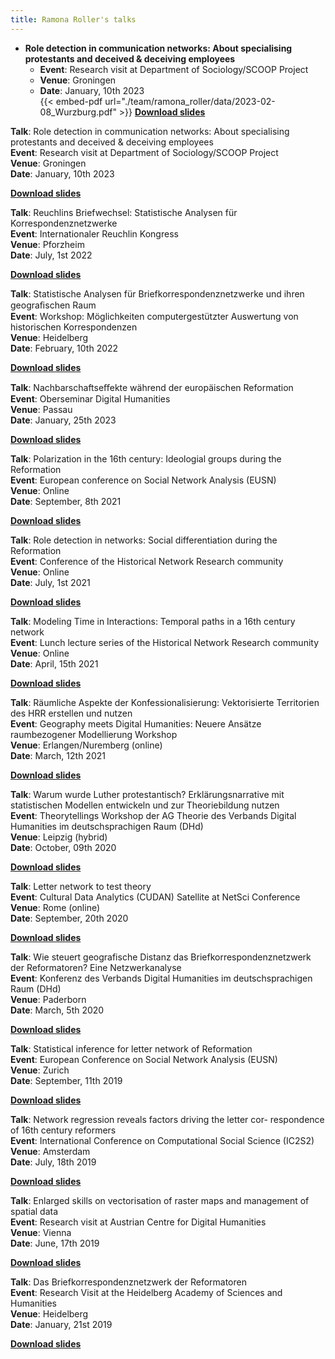 ```yaml
---
title: Ramona Roller's talks
---
```


- **Role detection in communication networks: About specialising protestants and deceived & deceiving employees**
    - **Event**: Research visit at Department of Sociology/SCOOP Project<br>
    - **Venue**: Groningen<br>
    - **Date**: January, 10th 2023<br>
{{< embed-pdf url="./team/ramona_roller/data/2023-02-08_Wurzburg.pdf" >}}
<a href="/content/team/Ramona_Roller/data/2023-02-08_Wurzburg.pdf">**Download slides**</a>

**Talk**: Role detection in communication networks: About specialising protestants and deceived & deceiving employees<br>
**Event**: Research visit at Department of Sociology/SCOOP Project<br>
**Venue**: Groningen<br>
**Date**: January, 10th 2023<br>
<!---{{< embed-pdf url="./team/ramona_roller/data/2023-10-01_scoop.pdf" >}}--->
<a href="/content/team/Ramona_Roller/data/2023-10-01_scoop.pdf">**Download slides**</a>

**Talk**: Reuchlins Briefwechsel: Statistische Analysen für Korrespondenznetzwerke<br>
**Event**: Internationaler Reuchlin Kongress<br>
**Venue**: Pforzheim<br>
**Date**: July, 1st 2022<br>
<!---{{< embed-pdf url="./team/ramona_roller/data/2022-07-01_reuchlin.pdf" >}}--->
<a href="/content/team/Ramona_Roller/data/2022-07-01_reuchlin.pdf">**Download slides**</a>

**Talk**: Statistische Analysen für Briefkorrespondenznetzwerke und ihren geograﬁschen Raum<br>
**Event**: Workshop: Möglichkeiten computergestützter Auswertung von historischen Korrespondenzen<br>
**Venue**: Heidelberg<br>
**Date**: February, 10th 2022<br>
<!---{{< embed-pdf url="./team/ramona_roller/data/2022-02-10_correspondences.pdf" >}}--->
<a href="/content/team/Ramona_Roller/data/2022-02-10_correspondences.pdf">**Download slides**</a>

**Talk**: Nachbarschaftseﬀekte während der europäischen Reformation<br>
**Event**: Oberseminar Digital Humanities<br>
**Venue**: Passau<br>
**Date**: January, 25th 2023<br>
<!---{{< embed-pdf url="./team/ramona_roller/data/2022-01-25_neighbours.pdf" >}}--->
<a href="/content/team/Ramona_Roller/data/2022-01-25_neighbours.pdf">**Download slides**</a>

**Talk**: Polarization in the 16th century: Ideologial groups during the Reformation<br>
**Event**: European conference on Social Network Analysis (EUSN)<br>
**Venue**: Online<br>
**Date**: September, 8th 2021<br>
<!---{{< embed-pdf url="./team/ramona_roller/data/2021-09-08_EUSN.pdf" >}}--->
<a href="/content/team/Ramona_Roller/data/2021-09-08_EUSN.pdf">**Download slides**</a>


**Talk**: Role detection in networks: Social differentiation during the Reformation<br>
**Event**: Conference of the Historical Network Research community<br>
**Venue**: Online<br>
**Date**: July, 1st 2021<br>
<!---{{< embed-pdf url="./team/ramona_roller/data/2021-07-01_HNR.pdf" >}}--->
<a href="/content/team/Ramona_Roller/data/2021-07-01_HNR.pdf">**Download slides**</a>


**Talk**: Modeling Time in Interactions: Temporal paths in a 16th century network<br>
**Event**: Lunch lecture series of the Historical Network Research community<br>
**Venue**: Online<br>
**Date**: April, 15th 2021<br>
<!---{{< embed-pdf url="./team/ramona_roller/data/2021-04-15_HNR.pdf" >}}--->
<a href="/data/2021-04-15_HNR.pdf">**Download slides**</a>

**Talk**: Räumliche Aspekte der Konfessionalisierung: Vektorisierte Territorien des HRR erstellen und nutzen<br>
**Event**: Geography meets Digital Humanities: Neuere Ansätze raumbezogener Modellierung Workshop<br>
**Venue**: Erlangen/Nuremberg (online)<br>
**Date**: March, 12th 2021<br>
<!---{{< embed-pdf url="./team/ramona_roller/data/2021-03-12_Erlangen.pdf" >}}--->
<a href="/data/2021-03-12_Erlangen.pdf">**Download slides**</a>

**Talk**: Warum wurde Luther protestantisch? Erklärungsnarrative mit statistischen Modellen entwickeln und zur Theoriebildung
nutzen<br>
**Event**: Theorytellings Workshop der AG Theorie des Verbands Digital Humanities im deutschsprachigen Raum (DHd)<br>
**Venue**: Leipzig (hybrid)<br>
**Date**: October, 09th 2020<br>
<!---{{< embed-pdf url="./team/ramona_roller/data/2020-10-09_Leipzig.pdf" >}}--->
<a href="/data/2020-10-09_Leipzig.pdf">**Download slides**</a>

**Talk**: Letter network to test theory<br>
**Event**: Cultural Data Analytics (CUDAN) Satellite at NetSci Conference<br>
**Venue**: Rome (online)<br>
**Date**: September, 20th 2020<br>
<!---{{< embed-pdf url="./team/ramona_roller/data/2020-09-11_Rome.pdf" >}}--->
<a href="/data/2020-09-11_Rome.pdf">**Download slides**</a>


**Talk**: Wie steuert geografische Distanz das Briefkorrespondenznetzwerk der Reformatoren? Eine Netzwerkanalyse<br>
**Event**: Konferenz des Verbands Digital Humanities im deutschsprachigen Raum (DHd)<br>
**Venue**: Paderborn<br>
**Date**: March, 5th 2020<br>
<!---{{< embed-pdf url="./team/ramona_roller/data/2020-03-05_Paderborn.pdf" >}}--->
<a href="/data/2020-03-05_Paderborn.pdf">**Download slides**</a>


**Talk**: Statistical inference for letter network of Reformation<br>
**Event**: European Conference on Social Network Analysis (EUSN)<br>
**Venue**: Zurich<br>
**Date**: September, 11th 2019<br>
<!---{{< embed-pdf url="./team/ramona_roller/data/2019-09-11_Zurich.pdf" >}}--->
<a href="/data/2019-09-11_Zurich.pdf">**Download slides**</a>


**Talk**: Network regression reveals factors driving the letter cor-
respondence of 16th century reformers<br>
**Event**: International Conference on Computational Social Science (IC2S2)<br>
**Venue**: Amsterdam<br>
**Date**: July, 18th 2019<br>
<!---{{< embed-pdf url="./team/ramona_roller/data/2019-07-18_Amsterdam.pdf" >}}--->
<a href="/data/2019-07-18_Amsterdam.pdf">**Download slides**</a>


**Talk**: Enlarged skills on vectorisation of raster maps and management of spatial data<br>
**Event**: Research visit at Austrian Centre for Digital Humanities<br>
**Venue**: Vienna<br>
**Date**: June, 17th 2019<br>
<!---{{< embed-pdf url="./team/ramona_roller/data/2019-06-17_Vienna.pdf" >}}--->
<a href="/data/2019-06-17_Vienna.pdf">**Download slides**</a>


**Talk**: Das Briefkorrespondenznetzwerk der Reformatoren<br>
**Event**: Research Visit at the Heidelberg Academy of Sciences and Humanities<br>
**Venue**: Heidelberg<br>
**Date**: January, 21st 2019<br>
<!---{{< embed-pdf url="./team/ramona_roller/data/2019-01-21_Heidelberg.pdf" >}}--->
<a href="/data/2019-01-21_Heidelberg.pdf">**Download slides**</a>
